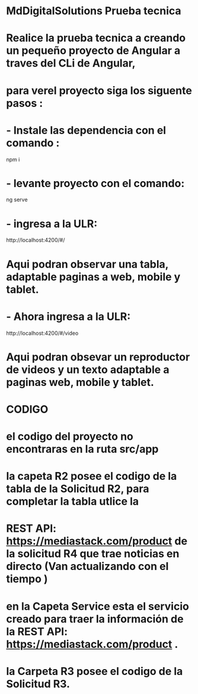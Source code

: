 # MdDigitalSolutions Prueba tecnica
# Realice la prueba tecnica a creando un pequeño proyecto de Angular a traves del CLi de Angular,
# para verel proyecto siga los siguente pasos :
# - Instale las dependencia con el comando : 
npm i
# - levante proyecto con el comando: 
ng serve 
# - ingresa a la ULR:
http://localhost:4200/#/ 
# Aqui podran observar una tabla, adaptable paginas a web, mobile y tablet. 
# - Ahora ingresa a la ULR:
http://localhost:4200/#/video

# Aqui podran obsevar un reproductor de videos y un texto adaptable a paginas web, mobile y tablet.

# CODIGO 
# el codigo del proyecto no encontraras en la ruta src/app 
# la capeta R2 posee el codigo de la tabla de la Solicitud R2, para completar la tabla utlice la 
# REST API: https://mediastack.com/product de la solicitud R4 que trae noticias en directo (Van actualizando con el tiempo ) 
# en la Capeta Service esta el servicio creado para traer la información de la  REST API: https://mediastack.com/product .
# la Carpeta R3 posee el codigo de la Solicitud R3. 






